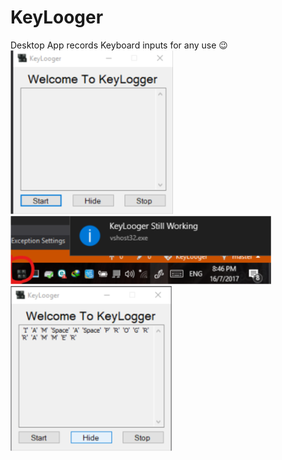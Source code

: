 # KeyLooger
Desktop App records Keyboard inputs for any use 😉
![Preview](Preview/Sketch1.png)
![Preview](Preview/Sketch2.png)
![Preview](Preview/Sketch3.png)
